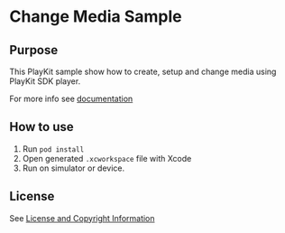 # Change Media Sample

## Purpose
This PlayKit sample show how to create, setup and change media using PlayKit SDK player.

For more info see [documentation](https://vpaas.kaltura.com/documentation/Mobile-Video-Player-SDKs/v3_iOS_QuickStart.html)

## How to use

1. Run `pod install`
2. Open generated `.xcworkspace` file with Xcode
3. Run on simulator or device.

## License

See [License and Copyright Information](https://github.com/kaltura/playkit-ios-samples#license-and-copyright-information)
